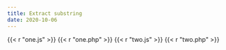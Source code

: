 ```yaml
---
title: Extract substring
date: 2020-10-06
---
```


{{< r "one.js" >}}
{{< r "one.php" >}}
{{< r "two.js" >}}
{{< r "two.php" >}}
